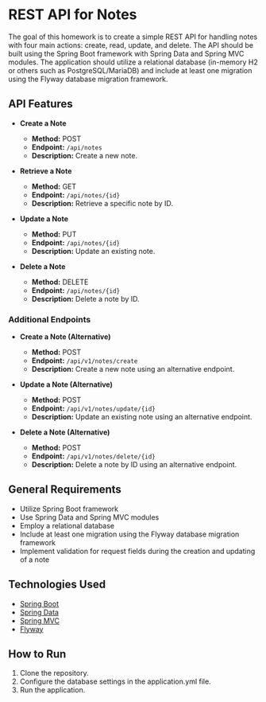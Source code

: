 # REST API for Notes

The goal of this homework is to create a simple REST API for handling notes with four main actions: create, read, 
update, and delete. The API should be built using the Spring Boot framework with Spring Data and Spring MVC modules. 
The application should utilize a relational database (in-memory H2 or others such as PostgreSQL/MariaDB) and include 
at least one migration using the Flyway database migration framework.

## API Features

- **Create a Note**
  - **Method:** POST
  - **Endpoint:** `/api/notes`
  - **Description:** Create a new note.

- **Retrieve a Note**
  - **Method:** GET
  - **Endpoint:** `/api/notes/{id}`
  - **Description:** Retrieve a specific note by ID.

- **Update a Note**
  - **Method:** PUT
  - **Endpoint:** `/api/notes/{id}`
  - **Description:** Update an existing note.

- **Delete a Note**
  - **Method:** DELETE
  - **Endpoint:** `/api/notes/{id}`
  - **Description:** Delete a note by ID.

### Additional Endpoints

- **Create a Note (Alternative)**
  - **Method:** POST
  - **Endpoint:** `/api/v1/notes/create`
  - **Description:** Create a new note using an alternative endpoint.

- **Update a Note (Alternative)**
  - **Method:** POST
  - **Endpoint:** `/api/v1/notes/update/{id}`
  - **Description:** Update an existing note using an alternative endpoint.

- **Delete a Note (Alternative)**
  - **Method:** POST
  - **Endpoint:** `/api/v1/notes/delete/{id}`
  - **Description:** Delete a note by ID using an alternative endpoint.

## General Requirements

- Utilize Spring Boot framework
- Use Spring Data and Spring MVC modules
- Employ a relational database
- Include at least one migration using the Flyway database migration framework
- Implement validation for request fields during the creation and updating of a note

## Technologies Used

- [Spring Boot](https://spring.io/projects/spring-boot)
- [Spring Data](https://spring.io/projects/spring-data)
- [Spring MVC](https://docs.spring.io/spring-framework/docs/current/reference/html/web.html)
- [Flyway](https://flywaydb.org/)

## How to Run

1. Clone the repository.
2. Configure the database settings in the application.yml file.
3. Run the application.